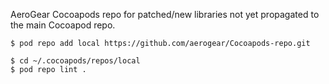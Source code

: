 AeroGear Cocoapods repo for patched/new libraries not yet propagated to the main Cocoapod repo.

	$ pod repo add local https://github.com/aerogear/Cocoapods-repo.git

	$ cd ~/.cocoapods/repos/local
	$ pod repo lint .


